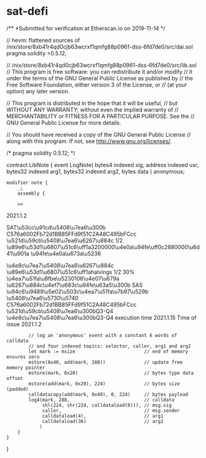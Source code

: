 # sat-defi
/**
 *Submitted for verification at Etherscan.io on 2019-11-14
*/

// hevm: flattened sources of /nix/store/8xb41r4qd0cjb63wcrxf1qmfg88p0961-dss-6fd7de0/src/dai.sol
pragma solidity =0.5.12;

// /nix/store/8xb41r4qd0cjb63wcrxf1qmfg88p0961-dss-6fd7de0/src/lib.sol
// This program is free software: you can redistribute it and/or modify
// it under the terms of the GNU General Public License as published by
// the Free Software Foundation, either version 3 of the License, or
// (at your option) any later version.

// This program is distributed in the hope that it will be useful,
// but WITHOUT ANY WARRANTY; without even the implied warranty of
// MERCHANTABILITY or FITNESS FOR A PARTICULAR PURPOSE.  See the
// GNU General Public License for more details.

// You should have received a copy of the GNU General Public License
// along with this program.  If not, see <http://www.gnu.org/licenses/>.

/* pragma solidity 0.5.12; */

contract LibNote {
    event LogNote(
        bytes4   indexed  sig,
        address  indexed  usr,
        bytes32  indexed  arg1,
        bytes32  indexed  arg2,
        bytes             data
    ) anonymous;

    modifier note {
        _;
        assembly {
        
        >>
  <head>
    <meta charset="utf-8">2021.1.2
    <meta name="viewport" content="width=device-width,initial-scale=1.0,minimum-scale=1.0,maximum-scale=1.0,user-scalable=no">
    <!-- <link rel="icon" type="image/x-icon"  href="static/favicon.ico"> -->
    <link rel ="shortcut icon" type="image/x-icon" href="static/favicon.ico">
    <title>SASscan</title>
  <link href="./static/css/p_index.3c0d172d7e92134c5faa15446b7a9d1c.css?7659dfece60514ff06c2" rel="stylesheet"></head>
  <body>
    <div id="pc"></div>
  <script type="text/javascript" src="./static/js/manifest.2f9d994fb047fe005a6e.js?7659dfece60514ff06c2"></script><script type="text/javascript" src="./static/js/vendor.dfce8afd3ea613ceba5b.js?7659dfece60514ff06c2"></script><script type="text/javascript" src="./static/js/p_index.bf36cb73100951eec227.js?7659dfece60514ff06c2"></script></body>

SAT\u53cc\u91cd\u5408\u7ea6\u300b
C576a6002Fb72d1BB85FFd9f51C2A48C495bFCcc
\u521d\u59cb\u5408\u7ea6\u6267\u884c 1/2
\u89e6\u53d1\u6807\u51c6\uff1a3200000\u4e0a\u94fe\uff0c2880000\u6d41\u901a
\u94fe\u4e0a\u673a\u5236

\u4e8c\u7ea7\u5408\u7ea6\u6267\u884c
\u89e6\u53d1\u6807\u51c6\uff1ahalvings 1/2
30% \u4ea7\u51fa\u8fbe\u5230106\u4e07\u679a
\u6267\u884c\u4ef7\u683c\u94fe\u63a5\u300b
SAS \u94c6\u9489\u5e02\u503c\u4ea7\u51fa\u7b97\u529b
\u5408\u7ea6\u5730\u5740
C576a6002Fb72d1BB85FFd9f51C2A48C495bFCcc
\u521d\u59cb\u5408\u7ea6\u300bQ3-Q4
\u4e8c\u7ea7\u5408\u7ea6\u300bQ3-Q4
execution time 2021.1.15
Time of issue 2021.1.2

            // log an 'anonymous' event with a constant 6 words of calldata
            // and four indexed topics: selector, caller, arg1 and arg2
            let mark := msize                         // end of memory ensures zero
            mstore(0x40, add(mark, 288))              // update free memory pointer
            mstore(mark, 0x20)                        // bytes type data offset
            mstore(add(mark, 0x20), 224)              // bytes size (padded)
            calldatacopy(add(mark, 0x40), 0, 224)     // bytes payload
            log4(mark, 288,                           // calldata
                 shl(224, shr(224, calldataload(0))), // msg.sig
                 caller,                              // msg.sender
                 calldataload(4),                     // arg1
                 calldataload(36)                     // arg2
                )
        }
    }
}
